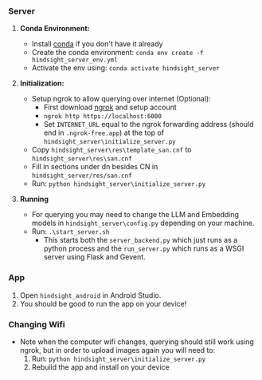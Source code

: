 ### Server
1) **Conda Environment:**
    *   Install [conda](https://docs.anaconda.com/free/miniconda/miniconda-install/) if you don't have it already
    *   Create the conda environment: `conda env create -f hindsight_server_env.yml`
    *   Activate the env using: `conda activate hindsight_server`
2) **Initialization:**
    * Setup ngrok to allow querying over internet (Optional):
        * First download [ngrok](https://ngrok.com/docs/getting-started/) and setup account
        * `ngrok http https://localhost:6000`
        * Set `INTERNET_URL` equal to the ngrok forwarding address (should end in `.ngrok-free.app`) at the top of `hindsight_server\initialize_server.py`
    * Copy `hindsight_server\res\template_san.cnf` to `hindsight_server\res\san.cnf`
    * Fill in sections under dn besides CN in `hindsight_server/res/san.cnf`
    * Run: `python hindsight_server\initialize_server.py`

3) **Running**
    * For querying you may need to change the LLM and Embedding models in `hindsight_server\config.py` depending on your machine. 
    * Run: `.\start_server.sh`
        * This starts both the `server_backend.py` which just runs as a python process and the `run_server.py` which runs as a WSGI server using Flask and Gevent.

### App
1) Open `hindsight_android` in Android Studio.
2) You should be good to run the app on your device!

### Changing Wifi
* Note when the computer wifi changes, querying should still work using ngrok, but in order to upload images again you will need to:
    1) Run: `python hindsight_server\initialize_server.py`
    2) Rebuild the app and install on your device